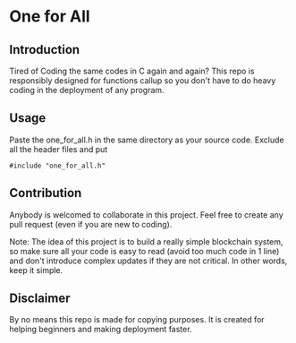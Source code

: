 # One for All
## Introduction
Tired of Coding the same codes in C again and again? This repo is responsibly designed for functions callup so you don't have to do heavy coding in the deployment of any program. 

## Usage
Paste the one_for_all.h in the same directory as your source code. Exclude all the header files and put 
```
#include "one_for_all.h"
```
	
## Contribution
Anybody is welcomed to collaborate in this project. Feel free to create any pull request (even if you are new to coding).

Note: The idea of this project is to build a really simple blockchain system, so make sure all your code is easy to read (avoid too much code in 1 line) and don't introduce complex updates if they are not critical. In other words, keep it simple.


## Disclaimer
By no means this repo is made for copying purposes. It is created for helping beginners and making deployment faster.
